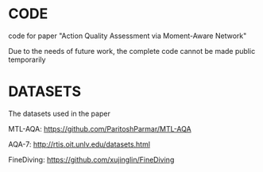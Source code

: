 # CODE
code for paper "Action Quality Assessment via Moment-Aware Network"

Due to the needs of future work, the complete code cannot be made public temporarily

# DATASETS
The datasets used in the paper

MTL-AQA: https://github.com/ParitoshParmar/MTL-AQA

AQA-7: http://rtis.oit.unlv.edu/datasets.html

FineDiving: https://github.com/xujinglin/FineDiving
